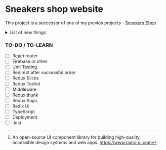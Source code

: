 # Sneakers shop website
This project is a successor of one of my previos projects - [Sneakers Shop][Sneakers Shop Link]

<details>
<summary>List of new things</summary>

1. **Redux**. Context will be replaced with Redux.

2. **TypeScript**. This project will be written in TS, whereas its predecessor was written in JS.

3. **Testing**. In the future I want to learn and add some Unit testing.

4. **Radix UI[^1]**. Will add some UI components from this *library*.
</details>

### TO-DO / TO-LEARN
- [ ] React router
- [ ] Firebase or other
- [ ] Unit Testing
- [ ] Redirect after successful order
- [ ] Redux Slices
- [ ] Redux Toolkit
- [ ] Middleware
- [ ] Redux thunk
- [ ] Redux Saga
- [ ] Radix UI
- [ ] TypeScript
- [ ] Deployment
- [ ] Jest

[^1]: An open-source UI component library for building high-quality, accessible design systems and web apps. https://www.radix-ui.com

[Sneakers Shop Link]: https://github.com/khajimatov/sneakers-shop
